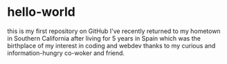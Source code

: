 # hello-world
this is my first repository on GitHub
I've recently returned to my hometown in Southern California after living for 5 years in Spain which was the birthplace of my interest in coding and webdev thanks to my curious and information-hungry co-woker and friend.
